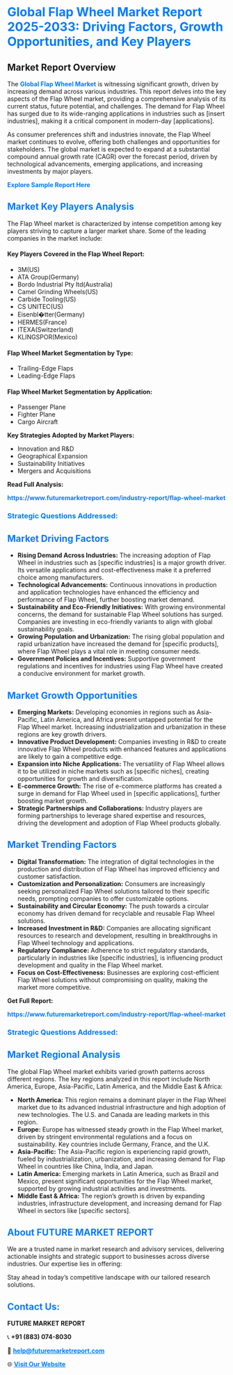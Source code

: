 <h1 style="color: #007BFF;">Global Flap Wheel Market Report 2025-2033: Driving Factors, Growth Opportunities, and Key Players</h1>

<section id="overview">
<h2>Market Report Overview</h2>
<p>The <a href="https://www.futuremarketreport.com/industry-report/flap-wheel-market" style="color: #007BFF; text-decoration: none;"><strong>Global Flap Wheel Market</strong></a> is witnessing significant growth, driven by increasing demand across various industries. This report delves into the key aspects of the Flap Wheel market, providing a comprehensive analysis of its current status, future potential, and challenges. The demand for Flap Wheel has surged due to its wide-ranging applications in industries such as [insert industries], making it a critical component in modern-day [applications].</p>
<p>As consumer preferences shift and industries innovate, the Flap Wheel market continues to evolve, offering both challenges and opportunities for stakeholders. The global market is expected to expand at a substantial compound annual growth rate (CAGR) over the forecast period, driven by technological advancements, emerging applications, and increasing investments by major players.</p>
</section>

<section id="overview">
<p><a href="https://www.futuremarketreport.com/request-sample/reportId=97817" style="color: #007BFF; text-decoration: none;"><strong>Explore Sample Report Here</strong></a></p>
</section>

<section id="key-players">
<h2 style="color: #007BFF;">Market Key Players Analysis</h2>
<p>The Flap Wheel market is characterized by intense competition among key players striving to capture a larger market share. Some of the leading companies in the market include:</p>
<h4>Key Players Covered in the Flap Wheel Report:</h4>
<ul><li>3M(US)</li><li>ATA Group(Germany)</li><li>Bordo Industrial Pty ltd(Australia)</li><li>Camel Grinding Wheels(US)</li><li>Carbide Tooling(US)</li><li>CS UNITEC(US)</li><li>Eisenbl�tter(Germany)</li><li>HERMES(France)</li><li>ITEXA(Switzerland)</li><li>KLINGSPOR(Mexico)</li></ul>
<h4>Flap Wheel Market Segmentation by Type:</h4>
<ul><li>Trailing-Edge Flaps</li><li>Leading-Edge Flaps</li></ul>

<h4>Flap Wheel Market Segmentation by Application:</h4>
<ul><li>Passenger Plane</li><li>Fighter Plane</li><li>Cargo Aircraft</li></ul>
<p><strong>Key Strategies Adopted by Market Players:</strong></p>
<ul>
<li>Innovation and R&D</li>
<li>Geographical Expansion</li>
<li>Sustainability Initiatives</li>
<li>Mergers and Acquisitions</li>
</ul>
</section>

<section>
<p><strong>Read Full Analysis: </strong></p><a href="https://www.futuremarketreport.com/industry-report/flap-wheel-market" style="color: #007BFF; text-decoration: none;"><strong>https://www.futuremarketreport.com/industry-report/flap-wheel-market</strong></a>
<h3 style="color: #007BFF;">Strategic Questions Addressed:</h3>
</section>

<section id="driving-factors">
<h2 style="color: #007BFF;">Market Driving Factors</h2>
<ul>
<li><strong>Rising Demand Across Industries:</strong> The increasing adoption of Flap Wheel in industries such as [specific industries] is a major growth driver. Its versatile applications and cost-effectiveness make it a preferred choice among manufacturers.</li>
<li><strong>Technological Advancements:</strong> Continuous innovations in production and application technologies have enhanced the efficiency and performance of Flap Wheel, further boosting market demand.</li>
<li><strong>Sustainability and Eco-Friendly Initiatives:</strong> With growing environmental concerns, the demand for sustainable Flap Wheel solutions has surged. Companies are investing in eco-friendly variants to align with global sustainability goals.</li>
<li><strong>Growing Population and Urbanization:</strong> The rising global population and rapid urbanization have increased the demand for [specific products], where Flap Wheel plays a vital role in meeting consumer needs.</li>
<li><strong>Government Policies and Incentives:</strong> Supportive government regulations and incentives for industries using Flap Wheel have created a conducive environment for market growth.</li>
</ul>
</section>

<section id="growth-opportunities">
<h2 style="color: #007BFF;">Market Growth Opportunities</h2>
<ul>
<li><strong>Emerging Markets:</strong> Developing economies in regions such as Asia-Pacific, Latin America, and Africa present untapped potential for the Flap Wheel market. Increasing industrialization and urbanization in these regions are key growth drivers.</li>
<li><strong>Innovative Product Development:</strong> Companies investing in R&D to create innovative Flap Wheel products with enhanced features and applications are likely to gain a competitive edge.</li>
<li><strong>Expansion into Niche Applications:</strong> The versatility of Flap Wheel allows it to be utilized in niche markets such as [specific niches], creating opportunities for growth and diversification.</li>
<li><strong>E-commerce Growth:</strong> The rise of e-commerce platforms has created a surge in demand for Flap Wheel used in [specific applications], further boosting market growth.</li>
<li><strong>Strategic Partnerships and Collaborations:</strong> Industry players are forming partnerships to leverage shared expertise and resources, driving the development and adoption of Flap Wheel products globally.</li>
</ul>
</section>

<section id="trending-factors">
<h2 style="color: #007BFF;">Market Trending Factors</h2>
<ul>
<li><strong>Digital Transformation:</strong> The integration of digital technologies in the production and distribution of Flap Wheel has improved efficiency and customer satisfaction.</li>
<li><strong>Customization and Personalization:</strong> Consumers are increasingly seeking personalized Flap Wheel solutions tailored to their specific needs, prompting companies to offer customizable options.</li>
<li><strong>Sustainability and Circular Economy:</strong> The push towards a circular economy has driven demand for recyclable and reusable Flap Wheel solutions.</li>
<li><strong>Increased Investment in R&D:</strong> Companies are allocating significant resources to research and development, resulting in breakthroughs in Flap Wheel technology and applications.</li>
<li><strong>Regulatory Compliance:</strong> Adherence to strict regulatory standards, particularly in industries like [specific industries], is influencing product development and quality in the Flap Wheel market.</li>
<li><strong>Focus on Cost-Effectiveness:</strong> Businesses are exploring cost-efficient Flap Wheel solutions without compromising on quality, making the market more competitive.</li>
</ul>
</section>

<section>
<p><strong>Get Full Report: </strong></p><a href="https://www.futuremarketreport.com/industry-report/flap-wheel-market" style="color: #007BFF; text-decoration: none;"><strong>https://www.futuremarketreport.com/industry-report/flap-wheel-market</strong></a>
<h3 style="color: #007BFF;">Strategic Questions Addressed:</h3>
</section>


<section id="regional-analysis">
<h2 style="color: #007BFF;">Market Regional Analysis</h2>
<p>The global Flap Wheel market exhibits varied growth patterns across different regions. The key regions analyzed in this report include North America, Europe, Asia-Pacific, Latin America, and the Middle East & Africa:</p>
<ul>
<li><strong>North America:</strong> This region remains a dominant player in the Flap Wheel market due to its advanced industrial infrastructure and high adoption of new technologies. The U.S. and Canada are leading markets in this region.</li>
<li><strong>Europe:</strong> Europe has witnessed steady growth in the Flap Wheel market, driven by stringent environmental regulations and a focus on sustainability. Key countries include Germany, France, and the U.K.</li>
<li><strong>Asia-Pacific:</strong> The Asia-Pacific region is experiencing rapid growth, fueled by industrialization, urbanization, and increasing demand for Flap Wheel in countries like China, India, and Japan.</li>
<li><strong>Latin America:</strong> Emerging markets in Latin America, such as Brazil and Mexico, present significant opportunities for the Flap Wheel market, supported by growing industrial activities and investments.</li>
<li><strong>Middle East & Africa:</strong> The region’s growth is driven by expanding industries, infrastructure development, and increasing demand for Flap Wheel in sectors like [specific sectors].</li>
</ul>
</section>

<footer>
<h2 style="color: #007BFF;">About FUTURE MARKET REPORT</h2>
<p>We are a trusted name in market research and advisory services, delivering actionable insights and strategic support to businesses across diverse industries. Our expertise lies in offering:</p>

<p>Stay ahead in today’s competitive landscape with our tailored research solutions.</p>

<h2 style="color: #007BFF;">Contact Us:</h2>
<p><strong>FUTURE MARKET REPORT</strong></p>
<p>📞 <strong>+91 (883) 074-8030</strong></p>
<p>📧 <strong><a href="mailto:help@futuremarketreport.com" style="color: #007BFF;">help@futuremarketreport.com</a></strong></p>
<p>🌐 <strong><a href="https://www.futuremarketreport.com/" style="color: #007BFF;">Visit Our Website</a></strong></p>
</footer>